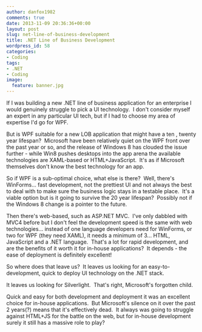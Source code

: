 ```yaml
---
author: danfox1982
comments: true
date: 2013-11-09 20:36:36+00:00
layout: post
slug: net-line-of-business-development
title: .NET Line of Business Development
wordpress_id: 58
categories:
- Coding
tags:
- .NET
- Coding
image:
  feature: banner.jpg
---
```


If I was building a new .NET line of business application for an enterprise I would genuinely struggle to pick a UI technology.  I don't consider myself an expert in any particular UI tech, but if I had to choose my area of expertise I'd go for WPF.

But is WPF suitable for a new LOB application that might have a ten , twenty year lifespan?  Microsoft have been relatively quiet on the WPF front over the past year or so, and the release of Windows 8 has clouded the issue further - while Win8 pushes desktops into the app arena the available technologies are XAML-based or HTML+JavaScript.  It's as if Microsoft themselves don't know the best technology for an app.

So if WPF is a sub-optimal choice, what else is there?  Well, there's WinForms... fast development, not the prettiest UI and not always the best to deal with to make sure the business logic stays in a testable place.  It's a viable option but is it going to survive the 20 year lifespan?  Possibly not if the Windows 8 change is a pointer to the future.

Then there's web-based, such as ASP.NET MVC.  I've only dabbled with MVC4 before but I don't feel the development speed is the same with web technologies... instead of one language developers need for WinForms, or two for WPF (they need XAML), it needs a minimum of 3... HTML, JavaScript and a .NET language.  That's a lot for rapid development, and are the benefits of it worth it for in-house applications?  It depends - the ease of deployment is definitely excellent!

So where does that leave us?  It leaves us looking for an easy-to-development, quick to deploy UI technology on the .NET stack.

It leaves us looking for Silverlight.  That's right, Microsoft's forgotten child.

Quick and easy for both development and deployment it was an excellent choice for in-house applications.  But Microsoft's silence on it over the past 2 years(?) means that it's effectively dead.  It always was going to struggle against HTML+JS for the battle on the web, but for in-house development surely it still has a massive role to play?
